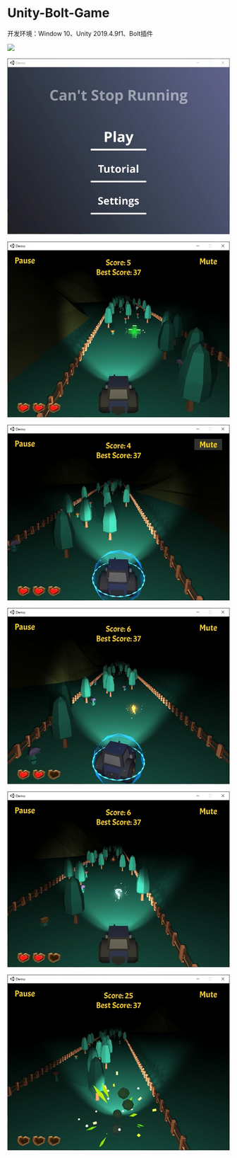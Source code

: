 # Unity-Bolt-Game

开发环境：Window 10、Unity 2019.4.9f1、Bolt插件

![](https://github.com/952994221/Unity-Bolt-Game/blob/main/images/prev.gif)

![](https://github.com/952994221/Unity-Bolt-Game/blob/main/images/menu.jpg)

![](https://github.com/952994221/Unity-Bolt-Game/blob/main/images/heal.jpg)

![](https://github.com/952994221/Unity-Bolt-Game/blob/main/images/shield.jpg)

![](https://github.com/952994221/Unity-Bolt-Game/blob/main/images/speedup.jpg)

![](https://github.com/952994221/Unity-Bolt-Game/blob/main/images/random.jpg)

![](https://github.com/952994221/Unity-Bolt-Game/blob/main/images/gameover.jpg)

